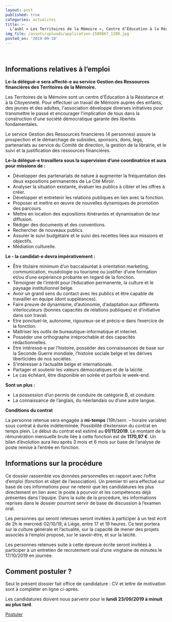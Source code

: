 ```yaml
---
layout: post
published: true
categories: actualites
title: >-
  L’asbl « Les Territoires de la Mémoire », Centre d’Éducation à la Résistance et à la Citoyenneté, organise le recrutement d’un-une Délégué-e chargé-e des expositions (relations publiques, promotion) sous contrat mi-temps à durée indéterminée (Maribel)
img_file: /assets/uploads/application-2580867_1280.jpg
posted_on: '2019-09-10'
---
```


<p>&nbsp;</p>

## Informations relatives à l’emploi

**Le-la délégué-e sera affecté-e au service Gestion des Ressources financières des Territoires de la Mémoire.**

Les Territoires de la Mémoire sont un centre d'Éducation à la Résistance et à la Citoyenneté. Pour effectuer un travail de Mémoire auprès des enfants, des jeunes et des adultes, l'association développe diverses initiatives pour transmettre le passé et encourager l'implication de tous dans la construction d'une société démocratique garante des libertés fondamentales.

Le service Gestion des Ressources financières (4 personnes) assure la prospection et le démarchage de subsides, sponsors, dons, legs, partenariats au service du Comité de direction, la gestion de la librairie, et le suivi et la justification des ressources financières. 

**Le-la délégué-e travaillera sous la supervision d’une coordinatrice et aura pour missions de :**

- Développer des partenariats de nature à augmenter la fréquentation des deux expositions permanentes de La Cité Miroir.
- Analyser la situation existante, évaluer les publics à cibler et les offres à créer.
- Développer et entretenir les relations publiques en lien avec la fonction.
- Proposer et mettre en œuvre de nouvelles dynamiques de promotion des parcours.
- Mettre en location des expositions itinérantes et dynamisation de leur diffusion.
- Rédiger des documents et des conventions.
- Rechercher de nouveaux publics.
- Assurer le suivi budgétaire et le suivi des recettes liées aux missions et objectifs.
- Médiation culturelle.

**Le - la candidat-e devra impérativement :**

- Être titulaire minimum d’un baccalauréat à orientation marketing, communication, muséologie ou tourisme ou justifier d’une formation et/ou d’une expérience probante en regard de la fonction. 
- Témoigner de l’intérêt pour l’éducation permanente, la culture et le paysage institutionnel belge. 
- Avoir un grand sens du contact avec les publics et être capable de travailler en équipe (dont suppléances).
- Faire preuve de dynamisme, d’autonomie, d’adaptation aux différents interlocuteurs (bonnes capacités de relations publiques) et d’initiative dans son travail.
- Etre ponctuel-le, autonome, rigoureux-se et précis-e dans l’exercice de la fonction. 
- Maîtriser les outils de bureautique-informatique et internet.
- Posséder une orthographe irréprochable et des capacités rédactionnelles. 
- Etre intéressé-e par l’histoire, posséder des connaissances de base sur la Seconde Guerre mondiale, l’histoire sociale belge et les dérives liberticides de nos sociétés.
- S’intéresser à l’actualité belge et internationale. 
- Partager et soutenir les valeurs démocratiques et de la laïcité. 
- Le cas échéant, être disponible en soirée et parfois le week-end.

**Sont un plus :**

- La possession d’un permis de conduire de catégorie B, et conduire.
- La connaissance de l’anglais, du néerlandais ou d’une autre langue. 

**Conditions du contrat**

La personne retenue sera engagée à **mi-temps** (19h/sem. – horaire variable) sous contrat à durée indéterminée. Possibilité d’extension du contrat en temps plein. 
Le début du contrat est estimé au **01/11/2019**. 
Le montant de la rémunération mensuelle brute liée à cette fonction est de **1170,97 €**.
Un bilan d’évolution aura lieu après 3 mois et 6 mois sur base de l’analyse de poste remise à l’entrée en fonction.

## Informations sur la procédure

Ce dossier rassemble vos données personnelles en rapport avec l’offre d’emploi (fonction et objet de l’association). Un premier tri sera effectué sur base de ces informations pour ne retenir que les candidatures les plus directement en lien avec le poste à pourvoir et les compétences déjà présentes dans l'équipe. Dans la suite de la procédure, les informations reprises dans le dossier pourront servir de base de discussion à l’examen oral.

Les personnes qui seront retenues seront invitées à participer à un test écrit de 2h le mercredi 02/10/19, à Liège, entre 17 et 19 heures. Ce test portera sur la culture générale et l’actualité, sur la capacité de mener des projets associés à l’emploi proposé, sur le savoir-être, et sur la laïcité.

Les personnes retenues suite à cette épreuve écrite seront invitées à participer à un entretien de recrutement oral d’une vingtaine de minutes le 17/10/2019 en journée.

## Comment postuler ?

Seul le présent dossier fait office de candidature : CV et lettre de motivation sont à compléter en ligne ci-après.

Les candidatures doivent nous parvenir pour le **lundi 23/09/2019 à minuit au plus tard**.

<p class="text-centered"><a href="https://docs.google.com/forms/d/e/1FAIpQLSdX5gSExhxngjOi6Khm6bupRkWjgwdtKCycBSQRKy5GGr82AQ/viewform" target="_blank" class="button button--blue">Postuler</a></p>
